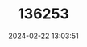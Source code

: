 ---
title: "136253"
category: "Sapajus flavius"
draft: false
date: 2024-02-22 13:03:51
languages:
  English: ["Marcgrave's Capuchin Monkey", "Blonde Capuchin"]
  German: ["Blonder Kapuzineraffe"]
---